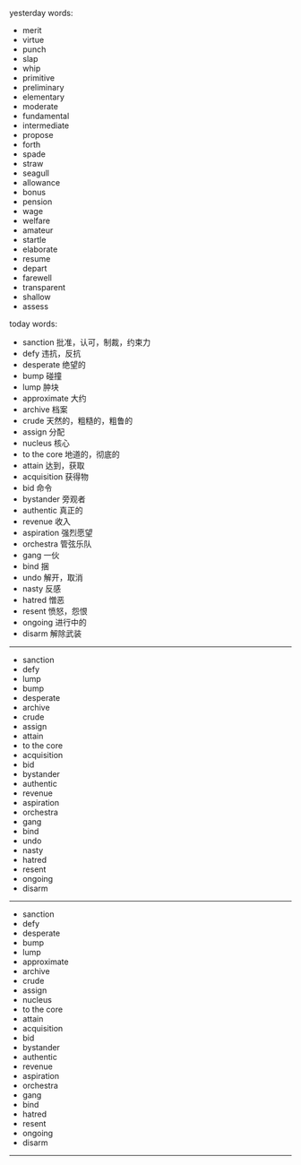 yesterday words:
- merit
- virtue
- punch
- slap
- whip
- primitive
- preliminary
- elementary
- moderate
- fundamental
- intermediate
- propose
- forth
- spade
- straw
- seagull
- allowance
- bonus
- pension
- wage
- welfare
- amateur
- startle
- elaborate
- resume
- depart
- farewell
- transparent
- shallow
- assess

today words:
- sanction  批准，认可，制裁，约束力
- defy  违抗，反抗
- desperate  绝望的
- bump   碰撞
- lump  肿块
- approximate  大约
- archive   档案
- crude  天然的，粗糙的，粗鲁的
- assign  分配
- nucleus  核心
- to the core  地道的，彻底的
- attain   达到，获取
- acquisition   获得物
- bid  命令
- bystander  旁观者
- authentic  真正的  
- revenue  收入
- aspiration  强烈愿望
- orchestra  管弦乐队
- gang  一伙
- bind  捆
- undo  解开，取消
- nasty  反感
- hatred  憎恶
- resent  愤怒，怨恨
- ongoing  进行中的
- disarm  解除武装

---
- sanction
- defy
- lump 
- bump
- desperate
- archive
- crude
- assign
- attain
- to the core
- acquisition
- bid
- bystander
- authentic
- revenue
- aspiration
- orchestra
- gang
- bind
- undo
- nasty
- hatred
- resent
- ongoing
- disarm 

---
- sanction
- defy
- desperate
- bump
- lump
- approximate
- archive
- crude
- assign
- nucleus
- to the core
- attain
- acquisition
- bid
- bystander
- authentic
- revenue
- aspiration
- orchestra
- gang
- bind
- hatred
- resent
- ongoing
- disarm

---
